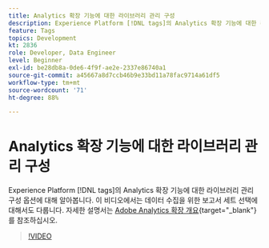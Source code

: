 ```yaml
---
title: Analytics 확장 기능에 대한 라이브러리 관리 구성
description: Experience Platform [!DNL tags]의 Analytics 확장 기능에 대한 라이브러리 관리 구성 옵션에 대해 알아봅니다. 이 비디오에서는 데이터 수집을 위한 보고서 세트 선택에 대해서도 다룹니다.
feature: Tags
topics: Development
kt: 2836
role: Developer, Data Engineer
level: Beginner
exl-id: be28db8a-0de6-4f9f-ae2e-2337e86740a1
source-git-commit: a45667a8d7ccb46b9e33bd11a78fac9714a61df5
workflow-type: tm+mt
source-wordcount: '71'
ht-degree: 88%

---
```


# Analytics 확장 기능에 대한 라이브러리 관리 구성

Experience Platform [!DNL tags]의 Analytics 확장 기능에 대한 라이브러리 관리 구성 옵션에 대해 알아봅니다. 이 비디오에서는 데이터 수집을 위한 보고서 세트 선택에 대해서도 다룹니다.  자세한 설명서는 [Adobe Analytics 확장 개요](https://experienceleague.adobe.com/docs/experience-platform/tags/extensions/client/analytics/overview.html?lang=ko){target="_blank"}를 참조하십시오.

>[!VIDEO](https://video.tv.adobe.com/v/3429836/?quality=12&learn=on&captions=kor)
